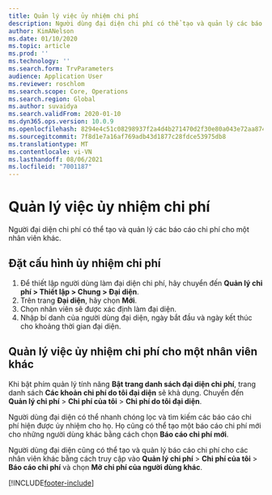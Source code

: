 ```yaml
---
title: Quản lý việc ủy nhiệm chi phí
description: Người dùng đại diện chi phí có thể tạo và quản lý các báo cáo chi phí cho một nhân viên khác trong tổ chức.
author: KimANelson
ms.date: 01/10/2020
ms.topic: article
ms.prod: ''
ms.technology: ''
ms.search.form: TrvParameters
audience: Application User
ms.reviewer: roschlom
ms.search.scope: Core, Operations
ms.search.region: Global
ms.author: suvaidya
ms.search.validFrom: 2020-01-10
ms.dyn365.ops.version: 10.0.9
ms.openlocfilehash: 8294e4c51c08298937f2a4d4b271470d2f30e80a043e72aa874aa91306ac6712
ms.sourcegitcommit: 7f8d1e7a16af769adb43d1877c28fdce53975db8
ms.translationtype: MT
ms.contentlocale: vi-VN
ms.lasthandoff: 08/06/2021
ms.locfileid: "7001187"
---
```

# <a name="manage-expense-delegation"></a>Quản lý việc ủy nhiệm chi phí

Người đại diện chi phí có thể tạo và quản lý các báo cáo chi phí cho một nhân viên khác.

## <a name="configure-expense-delegation"></a>Đặt cấu hình ủy nhiệm chi phí

1. Để thiết lập người dùng làm đại diện chi phí, hãy chuyển đến **Quản lý chi phí > Thiết lập > Chung > Đại diện**.
2. Trên trang **Đại diện**, hãy chọn **Mới**.
3. Chọn nhân viên sẽ được xác định làm đại diện. 
4. Nhập bí danh của người dùng đại diện, ngày bắt đầu và ngày kết thúc cho khoảng thời gian đại diện.

## <a name="manage-expense-delegation-for-another-employee"></a>Quản lý việc ủy nhiệm chi phí cho một nhân viên khác

Khi bật phím quản lý tính năng **Bật trang danh sách đại diện chi phí**, trang danh sách **Các khoản chi phí do tôi đại diện** sẽ khả dụng. Chuyển đến **Quản lý chi phí** > **Chi phí của tôi** > **Chi phí do tôi đại diện**.

Người dùng đại diện có thể nhanh chóng lọc và tìm kiếm các báo cáo chi phí hiện được ủy nhiệm cho họ. Họ cũng có thể tạo một báo cáo chi phí mới cho những người dùng khác bằng cách chọn **Báo cáo chi phí mới**.

Người dùng đại diện cũng có thể tạo và quản lý báo cáo chi phí cho các nhân viên khác bằng cách truy cập vào **Quản lý chi phí** > **Chi phí của tôi** > **Báo cáo chi phí** và chọn **Mở chi phí của người dùng khác**.


[!INCLUDE[footer-include](../includes/footer-banner.md)]